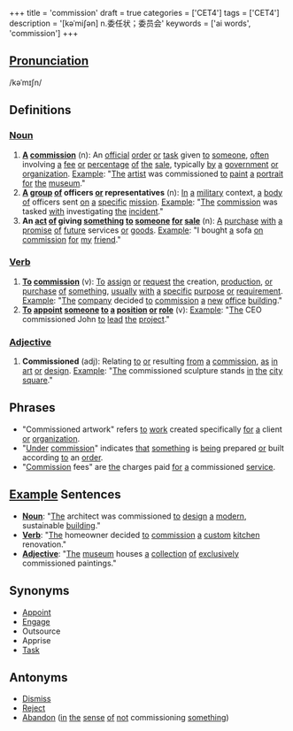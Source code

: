 +++
title = 'commission'
draft = true
categories = ['CET4']
tags = ['CET4']
description = '[kəˈmi∫ən] n.委任状；委员会'
keywords = ['ai words', 'commission']
+++

## [Pronunciation](/post/pronunciation/)
/kəˈmɪʃn/

## Definitions
### [Noun](/post/noun/)
1. **[A](/post/a/) [commission](/post/commission/)** (n): An [official](/post/official/) [order](/post/order/) [or](/post/or/) [task](/post/task/) given [to](/post/to/) [someone](/post/someone/), [often](/post/often/) involving [a](/post/a/) [fee](/post/fee/) [or](/post/or/) [percentage](/post/percentage/) [of](/post/of/) [the](/post/the/) [sale](/post/sale/), typically [by](/post/by/) [a](/post/a/) [government](/post/government/) [or](/post/or/) [organization](/post/organization/). [Example](/post/example/): "[The](/post/the/) [artist](/post/artist/) was commissioned [to](/post/to/) [paint](/post/paint/) [a](/post/a/) [portrait](/post/portrait/) [for](/post/for/) [the](/post/the/) [museum](/post/museum/)."
2. **[A](/post/a/) [group](/post/group/) [of](/post/of/) officers [or](/post/or/) representatives** (n): [In](/post/in/) [a](/post/a/) [military](/post/military/) context, [a](/post/a/) [body](/post/body/) [of](/post/of/) officers sent [on](/post/on/) [a](/post/a/) [specific](/post/specific/) [mission](/post/mission/). [Example](/post/example/): "[The](/post/the/) [commission](/post/commission/) was tasked [with](/post/with/) investigating [the](/post/the/) [incident](/post/incident/)."
3. **An [act](/post/act/) [of](/post/of/) giving [something](/post/something/) [to](/post/to/) [someone](/post/someone/) [for](/post/for/) [sale](/post/sale/)** (n): [A](/post/a/) [purchase](/post/purchase/) [with](/post/with/) [a](/post/a/) [promise](/post/promise/) [of](/post/of/) [future](/post/future/) services [or](/post/or/) [goods](/post/goods/). [Example](/post/example/): "I bought [a](/post/a/) sofa [on](/post/on/) [commission](/post/commission/) [for](/post/for/) [my](/post/my/) [friend](/post/friend/)."

### [Verb](/post/verb/)
1. **[To](/post/to/) [commission](/post/commission/)** (v): [To](/post/to/) [assign](/post/assign/) [or](/post/or/) [request](/post/request/) [the](/post/the/) creation, [production](/post/production/), [or](/post/or/) [purchase](/post/purchase/) [of](/post/of/) [something](/post/something/), [usually](/post/usually/) [with](/post/with/) [a](/post/a/) [specific](/post/specific/) [purpose](/post/purpose/) [or](/post/or/) [requirement](/post/requirement/). [Example](/post/example/): "[The](/post/the/) [company](/post/company/) decided [to](/post/to/) [commission](/post/commission/) [a](/post/a/) [new](/post/new/) [office](/post/office/) [building](/post/building/)."
2. **[To](/post/to/) [appoint](/post/appoint/) [someone](/post/someone/) [to](/post/to/) [a](/post/a/) [position](/post/position/) [or](/post/or/) [role](/post/role/)** (v): [Example](/post/example/): "[The](/post/the/) CEO commissioned John [to](/post/to/) [lead](/post/lead/) [the](/post/the/) [project](/post/project/)."

### [Adjective](/post/adjective/)
1. **Commissioned** (adj): Relating [to](/post/to/) [or](/post/or/) resulting [from](/post/from/) [a](/post/a/) [commission](/post/commission/), [as](/post/as/) [in](/post/in/) [art](/post/art/) [or](/post/or/) [design](/post/design/). [Example](/post/example/): "[The](/post/the/) commissioned sculpture stands [in](/post/in/) [the](/post/the/) [city](/post/city/) [square](/post/square/)."

## Phrases
- "Commissioned artwork" refers [to](/post/to/) [work](/post/work/) created specifically [for](/post/for/) [a](/post/a/) client [or](/post/or/) [organization](/post/organization/).
- "[Under](/post/under/) [commission](/post/commission/)" indicates [that](/post/that/) [something](/post/something/) is [being](/post/being/) prepared [or](/post/or/) built according [to](/post/to/) an [order](/post/order/).
- "[Commission](/post/commission/) fees" are [the](/post/the/) charges paid [for](/post/for/) [a](/post/a/) commissioned [service](/post/service/).

## [Example](/post/example/) Sentences
- **[Noun](/post/noun/)**: "[The](/post/the/) architect was commissioned [to](/post/to/) [design](/post/design/) [a](/post/a/) [modern](/post/modern/), sustainable [building](/post/building/)."
- **[Verb](/post/verb/)**: "[The](/post/the/) homeowner decided [to](/post/to/) [commission](/post/commission/) [a](/post/a/) [custom](/post/custom/) [kitchen](/post/kitchen/) renovation."
- **[Adjective](/post/adjective/)**: "[The](/post/the/) [museum](/post/museum/) houses [a](/post/a/) [collection](/post/collection/) [of](/post/of/) [exclusively](/post/exclusively/) commissioned paintings."

## Synonyms
- [Appoint](/post/appoint/)
- [Engage](/post/engage/)
- Outsource
- Apprise
- [Task](/post/task/)

## Antonyms
- [Dismiss](/post/dismiss/)
- [Reject](/post/reject/)
- [Abandon](/post/abandon/) ([in](/post/in/) [the](/post/the/) [sense](/post/sense/) [of](/post/of/) [not](/post/not/) commissioning [something](/post/something/))
